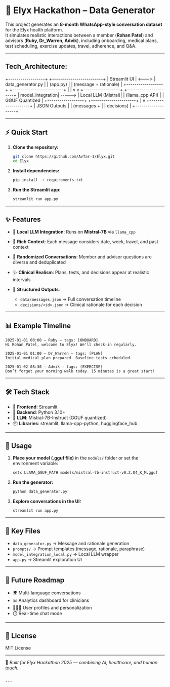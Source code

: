 # 🚀 Elyx Hackathon – Data Generator  

This project generates an **8-month WhatsApp-style conversation dataset** for the Elyx health platform.  
It simulates realistic interactions between a member (**Rohan Patel**) and advisors (**Ruby, Dr_Warren, Advik**), including onboarding, medical plans, test scheduling, exercise updates, travel, adherence, and Q&A.  

---
## Tech_Architecture:

+------------------+       +-------------------------+
|   Streamlit UI   | <---> |   data_generator.py     |
|  (app.py)        |       |  (message + rationale)  |
+------------------+       +-------------------------+
           |                           |
           v                           v
+------------------+         +----------------------+
|  model_integration| -----> |   Local LLM (Mistral)|
|  (llama_cpp API) |         |   GGUF Quantized     |
+------------------+         +----------------------+
           |
           v
+-------------------+
|  JSON Outputs     |
|  (messages +      |
|   decisions)      |
+-------------------+

---

## ⚡ Quick Start  

1. **Clone the repository:**  
   ```bash
   git clone https://github.com/AvTar-1/Elyx.git
   cd Elyx
   ```

2. **Install dependencies:**

   ```bash
   pip install -r requirements.txt
   ```

3. **Run the Streamlit app:**

   ```bash
   streamlit run app.py
   ```

---

## ✨ Features

* 🤖 **Local LLM Integration**: Runs on **Mistral-7B** via `llama_cpp`
* 🧩 **Rich Context**: Each message considers date, week, travel, and past context
* 🎲 **Randomized Conversations**: Member and advisor questions are diverse and deduplicated
* 🩺 **Clinical Realism**: Plans, tests, and decisions appear at realistic intervals
* 📂 **Structured Outputs**:

  * `data/messages.json` → Full conversation timeline
  * `decisions/<id>.json` → Clinical rationale for each decision

---

## 📊 Example Timeline

```
2025-01-01 00:00 — Ruby — tags: [ONBOARD]
Hi Rohan Patel, welcome to Elyx! We'll check-in regularly.

2025-01-01 01:00 — Dr_Warren — tags: [PLAN]
Initial medical plan prepared. Baseline tests scheduled.

2025-01-02 08:30 — Advik — tags: [EXERCISE]
Don’t forget your morning walk today. 15 minutes is a great start!
```

---

## 🛠️ Tech Stack

* 🎨 **Frontend**: Streamlit
* 🐍 **Backend**: Python 3.10+
* 🧠 **LLM**: Mistral-7B-Instruct (GGUF quantized)
* 📦 **Libraries**: streamlit, llama-cpp-python, huggingface\_hub

---

## 🚀 Usage

1. **Place your model (.gguf file)** in the `models/` folder or set the environment variable:

   ```bash
   setx LLAMA_GGUF_PATH models/mistral-7b-instruct-v0.2.Q4_K_M.gguf
   ```

2. **Run the generator:**

   ```bash
   python data_generator.py
   ```

3. **Explore conversations in the UI:**

   ```bash
   streamlit run app.py
   ```

---

## 📂 Key Files

* `data_generator.py` → Message and rationale generation
* `prompts/` → Prompt templates (message, rationale, paraphrase)
* `model_integration_local.py` → Local LLM wrapper
* `app.py` → Streamlit exploration UI

---

## 🎯 Future Roadmap

* 🌍 Multi-language conversations
* 📊 Analytics dashboard for clinicians
* 🧑‍🤝‍🧑 User profiles and personalization
* ⏱️ Real-time chat mode

---

## 📜 License

MIT License

---

🙌 *Built for Elyx Hackathon 2025 — combining AI, healthcare, and human touch.*

```

---

